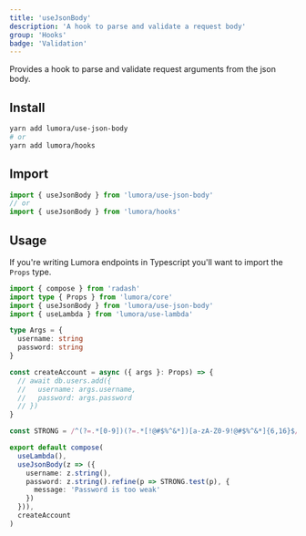 ```yaml
---
title: 'useJsonBody'
description: 'A hook to parse and validate a request body'
group: 'Hooks'
badge: 'Validation'
---
```


Provides a hook to parse and validate request arguments from the json body.

## Install

```sh
yarn add lumora/use-json-body
# or
yarn add lumora/hooks
```

## Import

```ts
import { useJsonBody } from 'lumora/use-json-body'
// or
import { useJsonBody } from 'lumora/hooks'
```

## Usage

If you're writing Lumora endpoints in Typescript you'll want to import the `Props` type.

```ts
import { compose } from 'radash'
import type { Props } from 'lumora/core'
import { useJsonBody } from 'lumora/use-json-body'
import { useLambda } from 'lumora/use-lambda'

type Args = {
  username: string
  password: string
}

const createAccount = async ({ args }: Props) => {
  // await db.users.add({
  //   username: args.username,
  //   password: args.password
  // })
}

const STRONG = /^(?=.*[0-9])(?=.*[!@#$%^&*])[a-zA-Z0-9!@#$%^&*]{6,16}$/

export default compose(
  useLambda(),
  useJsonBody(z => ({
    username: z.string(),
    password: z.string().refine(p => STRONG.test(p), {
      message: 'Password is too weak'
    })
  })),
  createAccount
)
```
